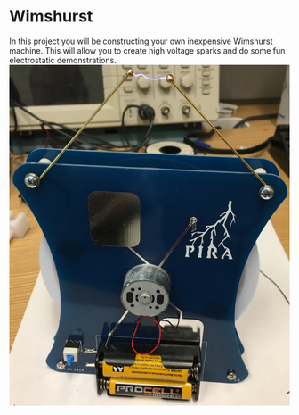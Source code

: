 # Wimshurst
In this project you will be constructing your own inexpensive Wimshurst machine.  This will allow you to create high voltage sparks and do some fun electrostatic demonstrations.
![Sparking Wimshurst](/images.md/IMG_7040.JPG)

